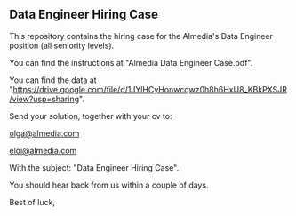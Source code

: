 ## Data Engineer Hiring Case

This repository contains the hiring case for the Almedia's Data Engineer position (all seniority levels).

You can find the instructions at "Almedia Data Engineer Case.pdf".

You can find the data at "https://drive.google.com/file/d/1JYlHCyHonwcqwz0h8h6HxU8_KBkPXSJR/view?usp=sharing".

Send your solution, together with your cv to:

olga@almedia.com

eloi@almedia.com

With the subject: "Data Engineer Hiring Case".

You should hear back from us within a couple of days.

Best of luck,

